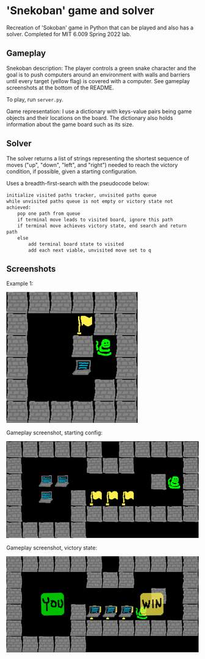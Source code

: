 # 'Snekoban' game and solver
Recreation of 'Sokoban' game in Python that can be played and also has a solver. Completed for MIT 6.009 Spring 2022 lab.

## Gameplay
Snekoban description: The player controls a green snake character and the goal is to push computers around an environment with walls and barriers until every target (yellow flag) is covered with a computer. See gameplay screenshots at the bottom of the README.

To play, run `server.py`.

Game representation: I use a dictionary with keys-value pairs being game objects and their locations on the board. The dictionary also holds information about the game board such as its size.

## Solver
The solver returns a list of strings representing the shortest sequence of moves ("up", "down", "left", and "right") needed to reach the victory condition, if possible, given a starting configuration.

Uses a breadth-first-search with the pseudocode below:
```
initialize visited paths tracker, unvisited paths queue
while unvisited paths queue is not empty or victory state not achieved:
    pop one path from queue
    if terminal move leads to visited board, ignore this path
    if terminal move achieves victory state, end search and return path
    else
        add terminal board state to visited
        add each next viable, unvisited move set to q
```

## Screenshots
Example 1:

![example 1: game board](screenshots/game_screenshot_ex.png)


Gameplay screenshot, starting config:

![gameplay screenshot: starting config](screenshots/game_screenshot_start.png)

Gameplay screenshot, victory state:

![gameplay screenshot: victory state](screenshots/game_screenshot_solved.png)
